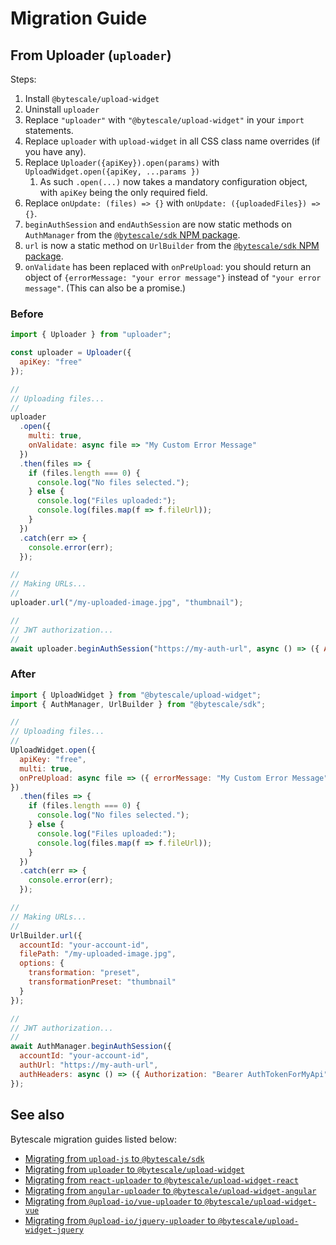 # Migration Guide

## From Uploader (`uploader`)

Steps:

1. Install `@bytescale/upload-widget`
2. Uninstall `uploader`
3. Replace `"uploader"` with `"@bytescale/upload-widget"` in your `import` statements.
4. Replace `uploader` with `upload-widget` in all CSS class name overrides (if you have any).
5. Replace `Uploader({apiKey}).open(params)` with `UploadWidget.open({apiKey, ...params })`
   1. As such `.open(...)` now takes a mandatory configuration object, with `apiKey` being the only required field.
6. Replace `onUpdate: (files) => {}` with `onUpdate: ({uploadedFiles}) => {}`.
7. `beginAuthSession` and `endAuthSession` are now static methods on `AuthManager` from the [`@bytescale/sdk` NPM package](https://www.bytescale.com/docs/sdks/javascript).
8. `url` is now a static method on `UrlBuilder` from the [`@bytescale/sdk` NPM package](https://www.bytescale.com/docs/sdks/javascript).
9. `onValidate` has been replaced with `onPreUpload`: you should return an object of `{errorMessage: "your error message"}` instead of `"your error message"`. (This can also be a promise.)

### Before

```javascript
import { Uploader } from "uploader";

const uploader = Uploader({
  apiKey: "free"
});

//
// Uploading files...
//
uploader
  .open({
    multi: true,
    onValidate: async file => "My Custom Error Message"
  })
  .then(files => {
    if (files.length === 0) {
      console.log("No files selected.");
    } else {
      console.log("Files uploaded:");
      console.log(files.map(f => f.fileUrl));
    }
  })
  .catch(err => {
    console.error(err);
  });

//
// Making URLs...
//
uploader.url("/my-uploaded-image.jpg", "thumbnail");

//
// JWT authorization...
//
await uploader.beginAuthSession("https://my-auth-url", async () => ({ Authorization: "Bearer AuthTokenForMyApi" }));
```

### After

```javascript
import { UploadWidget } from "@bytescale/upload-widget";
import { AuthManager, UrlBuilder } from "@bytescale/sdk";

//
// Uploading files...
//
UploadWidget.open({
  apiKey: "free",
  multi: true,
  onPreUpload: async file => ({ errorMessage: "My Custom Error Message" })
})
  .then(files => {
    if (files.length === 0) {
      console.log("No files selected.");
    } else {
      console.log("Files uploaded:");
      console.log(files.map(f => f.fileUrl));
    }
  })
  .catch(err => {
    console.error(err);
  });

//
// Making URLs...
//
UrlBuilder.url({
  accountId: "your-account-id",
  filePath: "/my-uploaded-image.jpg",
  options: {
    transformation: "preset",
    transformationPreset: "thumbnail"
  }
});

//
// JWT authorization...
//
await AuthManager.beginAuthSession({
  accountId: "your-account-id",
  authUrl: "https://my-auth-url",
  authHeaders: async () => ({ Authorization: "Bearer AuthTokenForMyApi" })
});
```

## See also

Bytescale migration guides listed below:

- [Migrating from `upload-js` to `@bytescale/sdk`](https://github.com/bytescale/bytescale-javascript-sdk/blob/main/MIGRATE.md)
- [Migrating from `uploader` to `@bytescale/upload-widget`](https://github.com/bytescale/bytescale-upload-widget/blob/main/MIGRATE.md)
- [Migrating from `react-uploader` to `@bytescale/upload-widget-react`](https://github.com/bytescale/bytescale-upload-widget-react/blob/main/MIGRATE.md)
- [Migrating from `angular-uploader` to `@bytescale/upload-widget-angular`](https://github.com/bytescale/bytescale-upload-widget-angular/blob/main/MIGRATE.md)
- [Migrating from `@upload-io/vue-uploader` to `@bytescale/upload-widget-vue`](https://github.com/bytescale/bytescale-upload-widget-vue/blob/main/MIGRATE.md)
- [Migrating from `@upload-io/jquery-uploader` to `@bytescale/upload-widget-jquery`](https://github.com/bytescale/bytescale-upload-widget-jquery/blob/main/MIGRATE.md)

